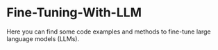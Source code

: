 # Fine-Tuning-With-LLM
Here you can find some code examples and methods to fine-tune large language models (LLMs).
